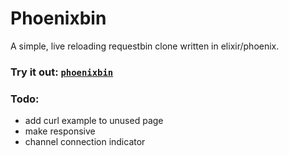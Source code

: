 # Phoenixbin

A simple, live reloading requestbin clone written in elixir/phoenix.

### Try it out: [`phoenixbin`](https://phoenixbin.herokuapp.com/)

### Todo:
- add curl example to unused page
- make responsive
- channel connection indicator